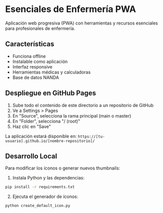# Esenciales de Enfermería PWA

Aplicación web progresiva (PWA) con herramientas y recursos esenciales para profesionales de enfermería.

## Características

- Funciona offline
- Instalable como aplicación
- Interfaz responsive
- Herramientas médicas y calculadoras
- Base de datos NANDA

## Despliegue en GitHub Pages

1. Sube todo el contenido de este directorio a un repositorio de GitHub
2. Ve a Settings > Pages
3. En "Source", selecciona la rama principal (main o master)
4. En "Folder", selecciona "/ (root)"
5. Haz clic en "Save"

La aplicación estará disponible en: `https://[tu-usuario].github.io/[nombre-repositorio]/`

## Desarrollo Local

Para modificar los íconos o generar nuevos thumbnails:

1. Instala Python y las dependencias:
```bash
pip install -r requirements.txt
```

2. Ejecuta el generador de íconos:
```bash
python create_default_icon.py 